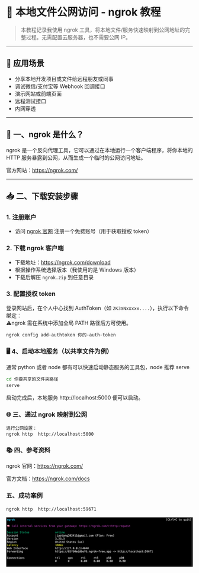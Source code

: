 # 📂 本地文件公网访问 - ngrok 教程

> 本教程记录我使用 ngrok 工具，将本地文件/服务快速映射到公网地址的完整过程。无需配置云服务器，也不需要公网 IP。

---

## 📌 应用场景

- 分享本地开发项目或文件给远程朋友或同事
- 调试微信/支付宝等 Webhook 回调接口
- 演示网站或前端页面
- 远程测试接口
- 内网穿透

---

## 🚀 一、ngrok 是什么？

ngrok 是一个反向代理工具，它可以通过在本地运行一个客户端程序，将你本地的 HTTP 服务暴露到公网，从而生成一个临时的公网访问地址。

官方网站：https://ngrok.com/

---

## 📥 二、下载安装步骤

### 1. 注册账户

- 访问 [ngrok 官网](https://ngrok.com/) 注册一个免费账号（用于获取授权 token）

### 2. 下载 ngrok 客户端

- 下载地址：https://ngrok.com/download
- 根据操作系统选择版本（我使用的是 Windows 版本）
- 下载后解压 `ngrok.zip` 到任意目录

### 3. 配置授权 token

登录网站后，在个人中心找到 AuthToken（如 `2K3aNxxxxx....`），执行以下命令绑定：  
⚠️ngrok 需在系统中添加全局 PATH 路径后方可使用。

```bash
ngrok config add-authtoken 你的-auth-token
```

### 🖥️ 4、启动本地服务（以共享文件为例）

通常 python 或者 node 都有可以快速启动静态服务的工具包，node 推荐 serve

```bash
cd 你要共享的文件夹路径
serve
```

启动完成后，本地服务 http://localhost:5000 便可以启动。

### 🌐 三、通过 ngrok 映射到公网

```
进行公网设置：
ngrok http  http://localhost:5000
```

### 📚 四、参考资料

ngrok 官网：https://ngrok.com/

官方文档：https://ngrok.com/docs

### 五、成功案例

```bash
ngrok http  http://localhost:59671
```

![alt text](ngrok-success-load.png)
